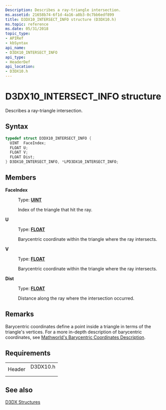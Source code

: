 ```yaml
---
Description: Describes a ray-triangle intersection.
ms.assetid: 21658b74-6f1d-4a16-a8b3-0c7bb6edf899
title: D3DX10_INTERSECT_INFO structure (D3DX10.h)
ms.topic: reference
ms.date: 05/31/2018
topic_type: 
- APIRef
- kbSyntax
api_name: 
- D3DX10_INTERSECT_INFO
api_type: 
- HeaderDef
api_location: 
- D3DX10.h
---
```


# D3DX10\_INTERSECT\_INFO structure

Describes a ray-triangle intersection.

## Syntax


```C++
typedef struct D3DX10_INTERSECT_INFO {
  UINT  FaceIndex;
  FLOAT U;
  FLOAT V;
  FLOAT Dist;
} D3DX10_INTERSECT_INFO, *LPD3DX10_INTERSECT_INFO;
```



## Members

<dl> <dt>

**FaceIndex**
</dt> <dd>

Type: **[**UINT**](../winprog/windows-data-types.md)**

</dd> <dd>

Index of the triangle that hit the ray.

</dd> <dt>

**U**
</dt> <dd>

Type: **[**FLOAT**](../winprog/windows-data-types.md)**

</dd> <dd>

Barycentric coordinate within the triangle where the ray intersects.

</dd> <dt>

**V**
</dt> <dd>

Type: **[**FLOAT**](../winprog/windows-data-types.md)**

</dd> <dd>

Barycentric coordinate within the triangle where the ray intersects.

</dd> <dt>

**Dist**
</dt> <dd>

Type: **[**FLOAT**](../winprog/windows-data-types.md)**

</dd> <dd>

Distance along the ray where the intersection occurred.

</dd> </dl>

## Remarks

Barycentric coordinates define a point inside a triangle in terms of the triangle's vertices. For a more in-depth description of barycentric coordinates, see [Mathworld's Barycentric Coordinates Description](https://mathworld.wolfram.com/BarycentricCoordinates.html).

## Requirements



|                   |                                                                                     |
|-------------------|-------------------------------------------------------------------------------------|
| Header<br/> | <dl> <dt>D3DX10.h</dt> </dl> |



## See also

<dl> <dt>

[D3DX Structures](d3d10-graphics-reference-d3dx10-structures.md)
</dt> </dl>

 

 